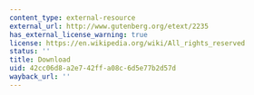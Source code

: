```yaml
---
content_type: external-resource
external_url: http://www.gutenberg.org/etext/2235
has_external_license_warning: true
license: https://en.wikipedia.org/wiki/All_rights_reserved
status: ''
title: Download
uid: 42cc06d8-a2e7-42ff-a08c-6d5e77b2d57d
wayback_url: ''
---
```

